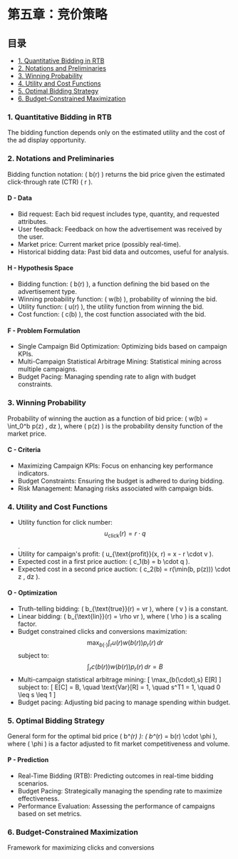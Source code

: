 # 第五章：竞价策略

## 目录

- [1. Quantitative Bidding in RTB](#1-quantitative-bidding-in-rtb)
- [2. Notations and Preliminaries](#2-notations-and-preliminaries)
- [3. Winning Probability](#3-winning-probability)
- [4. Utility and Cost Functions](#4-utility-and-cost-functions)
- [5. Optimal Bidding Strategy](#5-optimal-bidding-strategy)
- [6. Budget-Constrained Maximization](#6-budget-constrained-maximization)

### 1. Quantitative Bidding in RTB

The bidding function depends only on the estimated utility and the cost of the ad display opportunity.

### 2. Notations and Preliminaries

Bidding function notation: \( b(r) \) returns the bid price given the estimated click-through rate (CTR) \( r \).

#### D - Data

- Bid request: Each bid request includes type, quantity, and requested attributes.
- User feedback: Feedback on how the advertisement was received by the user.
- Market price: Current market price (possibly real-time).
- Historical bidding data: Past bid data and outcomes, useful for analysis.

#### H - Hypothesis Space

- Bidding function: \( b(r) \), a function defining the bid based on the advertisement type.
- Winning probability function: \( w(b) \), probability of winning the bid.
- Utility function: \( u(r) \), the utility function from winning the bid.
- Cost function: \( c(b) \), the cost function associated with the bid.

#### F - Problem Formulation

- Single Campaign Bid Optimization: Optimizing bids based on campaign KPIs.
- Multi-Campaign Statistical Arbitrage Mining: Statistical mining across multiple campaigns.
- Budget Pacing: Managing spending rate to align with budget constraints.

### 3. Winning Probability

Probability of winning the auction as a function of bid price: \( w(b) = \int_0^b p(z) \, dz \), where \( p(z) \) is the probability density function of the market price.

#### C - Criteria

- Maximizing Campaign KPIs: Focus on enhancing key performance indicators.
- Budget Constraints: Ensuring the budget is adhered to during bidding.
- Risk Management: Managing risks associated with campaign bids.

### 4. Utility and Cost Functions

- Utility function for click number: $$u_{\text{click}}(r) = r \cdot q$$.
- Utility for campaign's profit: \( u_{\text{profit}}(x, r) = x - r \cdot v \).
- Expected cost in a first price auction: \( c_1(b) = b \cdot q \).
- Expected cost in a second price auction: \( c_2(b) = r(\min(b, p(z))) \cdot z \, dz \).

#### O - Optimization

- Truth-telling bidding: \( b_{\text{true}}(r) = vr \), where \( v \) is a constant.
- Linear bidding: \( b_{\text{lin}}(r) = \rho vr \), where \( \rho \) is a scaling factor.
- Budget constrained clicks and conversions maximization:
  $$\max_{b(\cdot)} \int_{r} u(r)w(b(r))p_r(r) \, dr$$
  subject to:
  $$
  \int_{r} c(b(r))w(b(r))p_r(r) \, dr = B
  $$
- Multi-campaign statistical arbitrage mining:
  \[
  \max_{b(\cdot),s} E[R]
  \]
  subject to:
  \[
  E[C] = B, \quad \text{Var}[R] = 1, \quad s^T1 = 1, \quad 0 \leq s \leq 1
  \]
- Budget pacing: Adjusting bid pacing to manage spending within budget.

### 5. Optimal Bidding Strategy

General form for the optimal bid price \( b^*(r) \): \( b^*(r) = b(r) \cdot \phi \), where \( \phi \) is a factor adjusted to fit market competitiveness and volume.

#### P - Prediction

- Real-Time Bidding (RTB): Predicting outcomes in real-time bidding scenarios.
- Budget Pacing: Strategically managing the spending rate to maximize effectiveness.
- Performance Evaluation: Assessing the performance of campaigns based on set metrics.

### 6. Budget-Constrained Maximization

Framework for maximizing clicks and conversions
